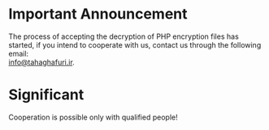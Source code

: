 # Important Announcement
The process of accepting the decryption of PHP encryption files has started, if you intend to cooperate with us, contact us through the following email: <br><a href="mailto:info@tahaghafuri.ir">info@tahaghafuri.ir</a>.
# Significant
Cooperation is possible only with qualified people!
